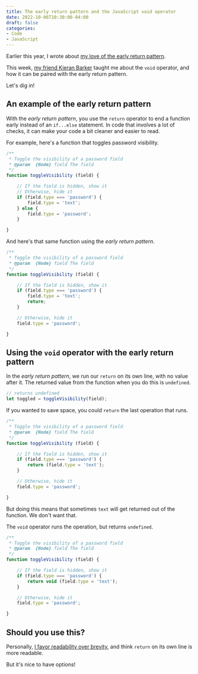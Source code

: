 ```yaml
---
title: The early return pattern and the JavaScript void operator
date: 2022-10-06T10:30:00-04:00
draft: false
categories:
- Code
- JavaScript
---
```


Earlier this year, I wrote about [my love of the early return pattern](/the-early-return-pattern-in-javascript/).

This week, [my friend Kieran Barker](https://barker.codes/) taught me about the `void` operator, and how it can be paired with the early return pattern.

Let's dig in!

## An example of the early return pattern

With the _early return pattern_, you use the `return` operator to end a function early instead of an `if...else` statement. In code that involves a lot of checks, it can make your code a bit cleaner and easier to read.

For example, here's a function that toggles password visibility.

```js
/**
 * Toggle the visibility of a password field
 * @param  {Node} field The field
 */
function toggleVisibility (field) {

	// If the field is hidden, show it
	// Otherwise, hide it
	if (field.type === 'password') {
		field.type = 'text';
	} else {
		field.type = 'password';	
	}

}
```

And here's that same function using the _early return pattern_.

```js
/**
 * Toggle the visibility of a password field
 * @param  {Node} field The field
 */
function toggleVisibility (field) {

	// If the field is hidden, show it
	if (field.type === 'password') {
		field.type = 'text';
		return;
	}

	// Otherwise, hide it
	field.type = 'password';

}
```

## Using the `void` operator with the early return pattern

In the _early return pattern_, we run our `return` on its own line, with no value after it. The returned value from the function when you do this is `undefined`.

```js
// returns undefined
let toggled = toggleVisibility(field);
```

If you wanted to save space, you could `return` the last operation that runs.

```js
/**
 * Toggle the visibility of a password field
 * @param  {Node} field The field
 */
function toggleVisibility (field) {

	// If the field is hidden, show it
	if (field.type === 'password') {
		return (field.type = 'text');
	}

	// Otherwise, hide it
	field.type = 'password';

}
```

But doing this means that sometimes `text` will get returned out of the function. We don't want that.

The `void` operator runs the operation, but returns `undefined`.

```js
/**
 * Toggle the visibility of a password field
 * @param  {Node} field The field
 */
function toggleVisibility (field) {

	// If the field is hidden, show it
	if (field.type === 'password') {
		return void (field.type = 'text');
	}

	// Otherwise, hide it
	field.type = 'password';

}
```

## Should you use this?

Personally, [I favor readability over brevity](/readability-is-more-important-than-brevity/), and think `return` on its own line is more readable. 

But it's nice to have options!
